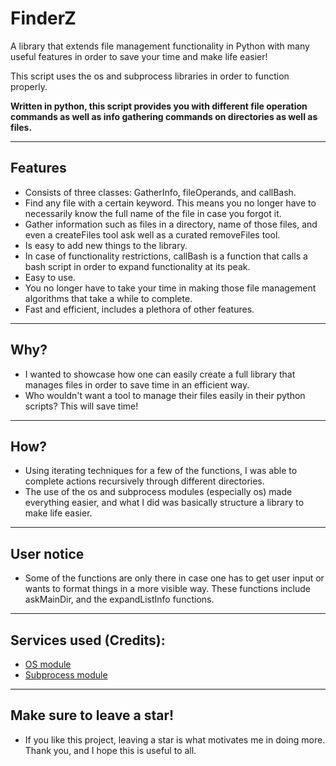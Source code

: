 # FinderZ
A library that extends file management functionality in Python with many useful features in order to save your time and make life easier! 

This script uses the os and subprocess libraries in order to function properly. 

**Written in python, this script provides you with different file operation commands as well as info gathering commands on directories as well as files.** 
____________________________________________________________________________
## **Features**
- Consists of three classes: GatherInfo, fileOperands, and callBash.
- Find any file with a certain keyword. This means you no longer have to necessarily know the full name of the file in case you forgot it. 
- Gather information such as files in a directory, name of those files, and even a createFiles tool ask well as a curated removeFiles tool.
- Is easy to add new things to the library.
- In case of functionality restrictions, callBash is a function that calls a bash script in order to expand functionality at its peak.
- Easy to use.
- You no longer have to take your time in making those file management algorithms that take a while to complete.
- Fast and efficient, includes a plethora of other features. 
____________________________________________________________________________
## **Why?**
- I wanted to showcase how one can easily create a full library that manages files in order to save time in an efficient way. 
- Who wouldn't want a tool to manage their files easily in their python scripts? This will save time!
____________________________________________________________________________
## **How?**
- Using iterating techniques for a few of the functions, I was able to complete actions recursively through different directories. 
- The use of the os and subprocess modules (especially os) made everything easier, and what I did was basically structure a library to make life easier.
____________________________________________________________________________
## **User notice**
- Some of the functions are only there in case one has to get user input or wants to format things in a more visible way. These functions include askMainDir, and the expandListInfo functions.
____________________________________________________________________________
## **Services used (Credits):**
- [OS module](https://docs.python.org/3/library/os.html)
- [Subprocess module](https://docs.python.org/3/library/subprocess.html)
____________________________________________________________________________
## **Make sure to leave a star!**
- If you like this project, leaving a star is what motivates me in doing more. Thank you, and I hope this is useful to all.
